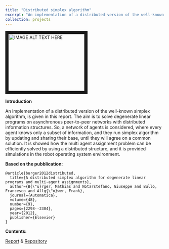 ```yaml
---
title: "Distributed simplex algorithm"
excerpt: "An implementation of a distributed version of the well-known simplex algorithm<br/><img src='/images/Agent.png'>"
collection: projects
---
```


<a href="http://www.youtube.com/watch?feature=player_embedded&v=sib7pv8JoH4
" target="_blank"><img src="http://img.youtube.com/vi/sib7pv8JoH4/0.jpg" 
alt="IMAGE ALT TEXT HERE" width="240" height="180" border="10" /></a>

**Introduction** 

An implementation of a distributed version of the well-known simplex algorithm, is given in this report.
The aim is to solve degenerate linear programs on asynchronous peer-to-peer networks with distributed information structures. 
So, a network of agents is considered, where every agent knows only a subset of information, and they run simplex algorithm by updating and sharing their base, until they will agree on a common solution. It is showed how the multi agent assignment problem can be efficiently solved by using a distributed structure, and it is provided simulations in the robot operating system environment.

**Based on the pubblication:**

```
@article{burger2012distributed,
  title={A distributed simplex algorithm for degenerate linear programs and multi-agent assignments},
  author={B{\"u}rger, Mathias and Notarstefano, Giuseppe and Bullo, Francesco and Allg{\"o}wer, Frank},
  journal={Automatica},
  volume={48},
  number={9},
  pages={2298--2304},
  year={2012},
  publisher={Elsevier}
}
```

**Contents:**

[Report](http://francovia.github.io/files/DCS.pdf) & [Repository](http://github.com/francovia/Distributed-Simplex)